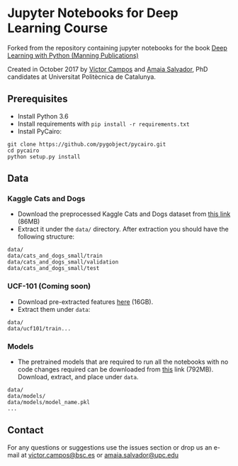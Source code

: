 # Jupyter Notebooks for Deep Learning Course

Forked from the repository containing jupyter notebooks for the book [Deep Learning with Python (Manning Publications)](https://www.manning.com/books/deep-learning-with-python?a_aid=keras&a_bid=76564dff)

Created in October 2017 by [Víctor Campos](https://imatge.upc.edu/web/people/victor-campos) and [Amaia Salvador](https://imatge.upc.edu/web/people/amaia-salvador), PhD candidates at Universitat Politècnica de Catalunya.

## Prerequisites

- Install Python 3.6
- Install requirements with ```pip install -r requirements.txt```
- Install PyCairo:

```shell
git clone https://github.com/pygobject/pycairo.git
cd pycairo
python setup.py install
```

## Data 

### Kaggle Cats and Dogs

- Download the preprocessed Kaggle Cats and Dogs dataset from [this link](https://mega.nz/#!l0VjyQaT!AMlPjhY36BhTBQ21bLbkRkVuoM6pagv0vg-LKFuzR-8) (86MB)
- Extract it under the ```data/``` directory. After extraction you should have the following structure:

```shell
data/
data/cats_and_dogs_small/train
data/cats_and_dogs_small/validation
data/cats_and_dogs_small/test
```

### UCF-101 (Coming soon)
- Download pre-extracted features [here]() (16GB).
- Extract them under ```data```:
```shell
data/
data/ucf101/train...
```

### Models

- The pretrained models that are required to run all the notebooks with no code changes required can be downloaded from [this](https://mega.nz/#!ts82VR4T!zJGEyFE_lW8QRDAioJ4UQV7d5Slv6gq0D0CXjpzpmI8) link (792MB). Download, extract, and place under ```data```.

```shell
data/
data/models/
data/models/model_name.pkl
...
```

## Contact

For any questions or suggestions use the issues section or drop us an e-mail at victor.campos@bsc.es or amaia.salvador@upc.edu